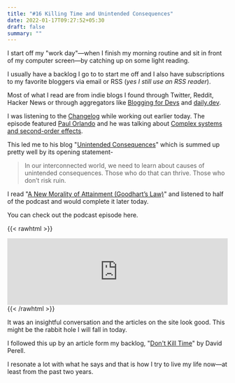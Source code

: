 ```yaml
---
title: "#16 Killing Time and Unintended Consequences"
date: 2022-01-17T09:27:52+05:30
draft: false
summary: ""
---
```


I start off my "work day"—when I finish my morning routine and sit in front of my computer screen—by catching up on some light reading.

I usually have a backlog I go to to start me off and I also have subscriptions to my favorite bloggers via email or RSS (_yes I still use an RSS reader_).

Most of what I read are from indie blogs I found through Twitter, Reddit, Hacker News or through aggregators like [Blogging for Devs](https://bloggingfordevs.com/trends/) and [daily.dev](https://daily.dev/).

I was listening to the [Changelog](https://changelog.com/) while working out earlier today. The episode featured [Paul Orlando](https://www.marshall.usc.edu/personnel/paul-orlando) and he was talking about [Complex systems and second-order effects](https://changelog.com/podcast/474).

This led me to his blog "[Unintended Consequences](https://unintendedconsequenc.es/)" which is summed up pretty well by its opening statement-

> In our interconnected world, we need to learn about causes of unintended consequences. Those who do that can thrive. Those who don’t risk ruin.

I read "[A New Morality of Attainment (Goodhart’s Law)](https://unintendedconsequenc.es/new-morality-of-attainment-goodharts-law/)" and listened to half of the podcast and would complete it later today.

You can check out the podcast episode here.

{{< rawhtml >}}

<iframe src="https://open.spotify.com/embed/episode/7mVIjIS0UiGDzAzMfZ2Kfb?utm_source=generator" width="100%" height="152" frameBorder="0" allowfullscreen="" allow="autoplay; clipboard-write; encrypted-media; fullscreen; picture-in-picture"></iframe>
{{< /rawhtml >}}

It was an insightful conversation and the articles on the site look good. This might be the rabbit hole I will fall in today.

I followed this up by an article form my backlog, "[Don\'t Kill Time](https://perell.com/essay/dont-kill-time/)" by David Perell.

I resonate a lot with what he says and that is how I try to live my life now—at least from the past two years.
